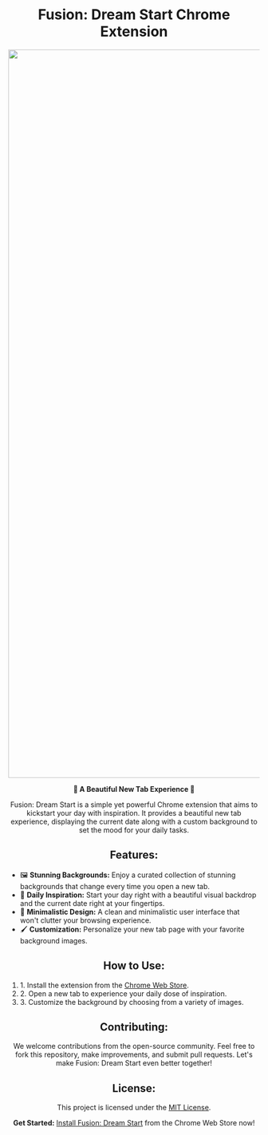 <h1 align="center">Fusion: Dream Start Chrome Extension</h1>
<p align="center">
 <img width="1460" alt="Screen Shot 2023-12-02 at 11 25 22 PM" src="https://github.com/zabloncharles/Fusion-Chrome-Extension/assets/74889517/f8f21ee2-1035-4eb9-8f4d-dd628ab89d0a">
</p>


<p align="center"><strong>🌟 A Beautiful New Tab Experience 🌟</strong></p>

<p align="center">Fusion: Dream Start is a simple yet powerful Chrome extension that aims to kickstart your day with inspiration. It provides a beautiful new tab experience, displaying the current date along with a custom background to set the mood for your daily tasks.</p>

<h2 align="center">Features:</h2>

<ul>
  <li>🖼️ <strong>Stunning Backgrounds:</strong> Enjoy a curated collection of stunning backgrounds that change every time you open a new tab.</li>
  <li>📅 <strong>Daily Inspiration:</strong> Start your day right with a beautiful visual backdrop and the current date right at your fingertips.</li>
  <li>🎨 <strong>Minimalistic Design:</strong> A clean and minimalistic user interface that won't clutter your browsing experience.</li>
  <li>🖌️ <strong>Customization:</strong> Personalize your new tab page with your favorite background images.</li>
</ul>

<h2 align="center">How to Use:</h2>

<ol>
  <li>1. Install the extension from the <a href="#">Chrome Web Store</a>.</li>
  <li>2. Open a new tab to experience your daily dose of inspiration.</li>
  <li>3. Customize the background by choosing from a variety of images.</li>
</ol>

<h2 align="center">Contributing:</h2>

<p align="center">We welcome contributions from the open-source community. Feel free to fork this repository, make improvements, and submit pull requests. Let's make Fusion: Dream Start even better together!</p>

<h2 align="center">License:</h2>

<p align="center">This project is licensed under the <a href="LICENSE">MIT License</a>.</p>

<p align="center"><strong>Get Started:</strong> <a href="#">Install Fusion: Dream Start</a> from the Chrome Web Store now!</p>

